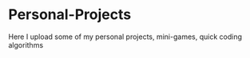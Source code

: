# Personal-Projects
Here I upload some of my personal projects, mini-games, quick coding algorithms
